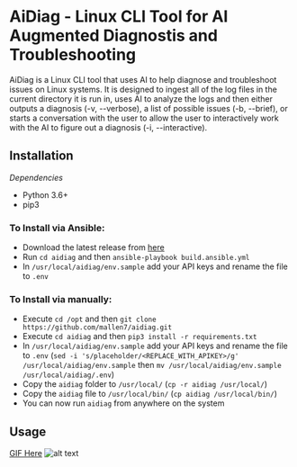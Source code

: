 # AiDiag - Linux CLI Tool for AI Augmented Diagnostis and Troubleshooting

AiDiag is a Linux CLI tool that uses AI to help diagnose and troubleshoot issues on Linux systems. It is designed to ingest all of the log files in the current directory it is run in, uses AI to analyze the logs and then either outputs a diagnosis (-v, --verbose), a list of possible issues (-b, --brief), or starts a conversation with the user to allow the user to interactively work with the AI to figure out a diagnosis (-i, --interactive).

## Installation

*Dependencies*
- Python 3.6+
- pip3

### To Install via Ansible:

- Download the latest release from [here](https://github.com/mallen7/aidiag.git)
- Run `cd aidiag` and then `ansible-playbook build.ansible.yml`
- In `/usr/local/aidiag/env.sample` add your API keys and rename the file to `.env`

### To Install via manually:

- Execute `cd /opt` and then `git clone https://github.com/mallen7/aidiag.git`
- Execute `cd aidiag` and then `pip3 install -r requirements.txt`
- In `/usr/local/aidiag/env.sample` add your API keys and rename the file to `.env` (`sed -i 's/placeholder/<REPLACE_WITH_APIKEY>/g' /usr/local/aidiag/env.sample` then `mv /usr/local/aidiag/env.sample /usr/local/aidiag/.env`)
- Copy the `aidiag` folder to `/usr/local/` (`cp -r aidiag /usr/local/`)
- Copy the `aidiag` file to `/usr/local/bin/` (`cp aidiag /usr/local/bin/`)
- You can now run `aidiag` from anywhere on the system

## Usage
[GIF Here](https://user.fm/files/v2-447c83075813b0d956c12d186fc4e2bb/AiDiag%20Walkthrough.gif)
![alt text](https://user.fm/files/v2-447c83075813b0d956c12d186fc4e2bb/AiDiag%20Walkthrough.gif)